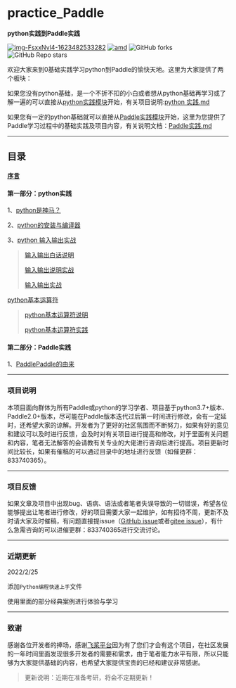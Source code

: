 # practice_Paddle
 **python实践到Paddle实践**

[![img-FsxxNvl4-1623482533282](https://img.shields.io/badge/python-3.7%2B-red)](https://www.python.org/)  [![amd](https://img.shields.io/badge/paddlepaddle-2.0%2B-red)](https://www.paddlepaddle.org.cn/)  ![GitHub forks](https://img.shields.io/github/forks/jhcgt4869/practice_Paddle)  ![GitHub Repo stars](https://img.shields.io/github/stars/jhcgt4869/practice_Paddle)



欢迎大家来到0基础实践学习python到Paddle的愉快天地。这里为大家提供了两个板块：

如果您没有python基础，是一个不折不扣的小白或者想从python基础再学习或了解一遍的可以直接从[python实践模块](./python实践)开始，有关项目说明:[python 实践.md](./python实践/python实践.md)

如果您有一定的python基础就可以直接从[Paddle实践模块](./Paddle实践)开始，这里为您提供了Paddle学习过程中的基础实践及项目内容，有关说明文档：[Paddle实践.md](./Paddle实践/Paddle实践.md)

***

## 目录

#### [**序言**](./序言.md)

#### **第一部分：python实践**

1、[python是神马？](./python实践/python是神马？.md)

2、[python的安装与编译器](./python的安装与编译器.md)

3、[python 输入输出实战](./print_or_input/)

> [输入输出白话说明](./python实践/print_or_input/print_or_input.md)
>
> [输入输出说明实战](./python实践/print_or_input/print_or_input.ipynb)
>
> [输入输出实战](./python实践/print_or_input/print_or_input.py)

[python基本运算符](./python基本运算符)

> [python基本运算符说明](./python实践/python基本运算符/python基本运算符.md)
>
> [python基本运算符实践](./python实践/python基本运算符/python基本运算符.ipynb)

#### **第二部分：Paddle实践**

1、[PaddlePaddle的由来](./Paddle实践/PaddlePaddle的由来.md)



***

### 项目说明

本项目面向群体为所有Paddle或python的学习学者、项目基于python3.7+版本、Paddle2.0+版本，尽可能在Paddle版本迭代过后第一时间进行修改，会有一定延时，还希望大家的谅解。开发者为了更好的社区氛围而不断努力，如果有好的意见和建议可以及时进行反馈，会及时对有关项目进行提高和修改，对于里面有关问题和内容，笔者无法解答的会请教有关专业的大佬进行咨询后进行提高。项目更新时间比较长，如果有催稿的可以通过目录中的地址进行反馈（如催更群：833740365）。

***

### 项目反馈

如果文章及项目中出现bug、语病、语法或者笔者失误导致的一切错误，希望各位能够提出让笔者进行修改，好的项目需要大家一起维护，如有招待不周，更新不及时请大家及时催稿，有问题直接提issue（[GitHub issue](https://github.com/jhcgt4869/practice_Paddle/issues)或者[gitee issue](https://gitee.com/jhcgt4869/practice_Paddle/issues)），有什么急需咨询的可以进催更群：833740365进行交流讨论。

***

### 近期更新

2022/2/25

添加`Python编程快速上手`文件

使用里面的部分经典案例进行体验与学习

---



### 致谢

 感谢各位开发者的捧场，感谢[飞桨平台](https://www.paddlepaddle.org.cn/)因为有了您们才会有这个项目，在社区发展的一年时间里面发现很多开发者的需要和需求，由于笔者能力水平有限，所以只能够为大家提供基础的内容，也希望大家提供宝贵的已经和建议非常感谢。



> 更新说明：近期在准备考研，将会不定期更新！
>
